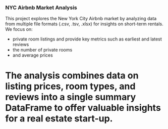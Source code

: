 ### NYC Airbnb Market Analysis
This project explores the New York City Airbnb market by analyzing data from multiple file formats (.csv, .tsv, .xlsx) for insights on short-term rentals. 
We focus on:
* private room listings and provide key metrics such as earliest and latest reviews
* the number of private rooms
* and average prices
# The analysis combines data on listing prices, room types, and reviews into a single summary DataFrame to offer valuable insights for a real estate start-up.

